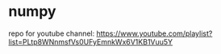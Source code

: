 # numpy

repo for youtube channel: https://www.youtube.com/playlist?list=PLtp8WNnmsfVs0UFyEmnkWx6V1KB1Vuu5Y
